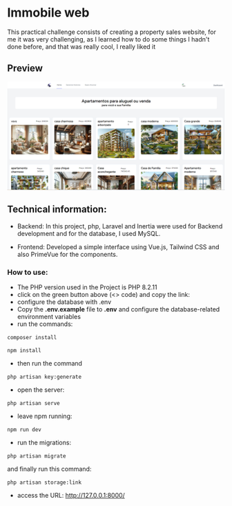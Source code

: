# Immobile web
This practical challenge consists of creating a property sales website, for me it was very challenging, as I learned how to do some things I hadn't done before, and that was really cool, I really liked it

## Preview
![image](./Design/photo_design.png)

## Technical information:

- Backend:
In this project, php, Laravel and Inertia were used for Backend development
and for the database, I used MySQL.

- Frontend:
Developed a simple interface using Vue.js, Tailwind CSS
and also PrimeVue for the components.

### How to use:
  
- The PHP version used in the Project is PHP 8.2.11
- click on the green button above (<> code) and copy the link:
- configure the database with .env
- Copy the **.env.example** file to **.env** and configure the database-related environment variables
- run the commands:
```
composer install
```
```
npm install
```
- then run the command
```
php artisan key:generate
```
- open the server:
```
php artisan serve
```
- leave npm running:
```
npm run dev
```
- run the migrations:
```
php artisan migrate
```
and finally run this command:
```
php artisan storage:link
```
- access the URL: http://127.0.0.1:8000/
